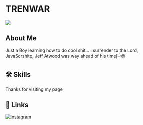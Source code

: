 # TRENWAR
![](https://media.giphy.com/media/Rlwz4m0aHgXH13jyrE/giphy-downsized.gif)

## About Me
Just a Boy learning how to do cool shit...
I surrender to the Lord, JavaScrshitp, Jeff Atwood was way ahead of his time🏳️😔

## 🛠 Skills
Thanks for visiting my page


## 🔗 Links
[![Instagram](https://img.shields.io/badge/Instagram-E4405F?style=for-the-badge&logo=instagram&logoColor=white)](https://instagram.com/trenwar)


